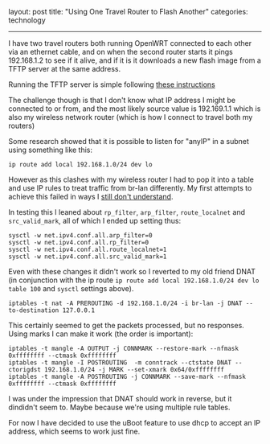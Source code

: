 layout: post
title: "Using One Travel Router to Flash Another"
categories: technology

---

I have two travel routers both running OpenWRT connected to each other via an ethernet cable, and on
when the second router starts it pings 192.168.1.2 to see if it alive, and if it
is it downloads a new flash image from a TFTP server at the same address.

Running the TFTP server is simple following [these instructions](https://github.com/alghanmi/openwrt_netgear-wndr3700/wiki/TFTP-Server-on-Your-OpenWRT-Router)

The challenge though is that I don't know what IP address I might be connected to or from, and the most likely source value is 192.169.1.1 which is also my wireless network router
(which is how I connect to travel both my routers)

Some research showed that it is possible to listen for "anyIP" in a subnet using something like this:

    ip route add local 192.168.1.0/24 dev lo

However as this clashes with my wireless router I had to pop it into a table and use IP rules
to treat traffic from br-lan differently. My first attempts to achieve this failed in ways I [still don't understand](https://superuser.com/questions/1504888/route2-anyip-fails-when-not-in-local-table).

In testing this I leaned about `rp_filter`, `arp_filter`, `route_localnet` and `src_valid_mark`, all of which I ended up setting thus:

    sysctl -w net.ipv4.conf.all.arp_filter=0
    sysctl -w net.ipv4.conf.all.rp_filter=0
    sysctl -w net.ipv4.conf.all.route_localnet=1
    sysctl -w net.ipv4.conf.all.src_valid_mark=1

Even with these changes it didn't work so I reverted to my old friend DNAT (in conjunction
with the ip route `ip route add local 192.168.1.0/24 dev lo table 100` and `sysctl` settings above).

    iptables -t nat -A PREROUTING -d 192.168.1.0/24 -i br-lan -j DNAT --to-destination 127.0.0.1

This certainly seemed to get the packets processed, but no responses. Using marks I can make it work (the order is important):

    iptables -t mangle -A OUTPUT -j CONNMARK --restore-mark --nfmask 0xffffffff --ctmask 0xffffffff
    iptables -t mangle -I POSTROUTING  -m conntrack --ctstate DNAT --ctorigdst 192.168.1.0/24 -j MARK --set-xmark 0x64/0xffffffff
    iptables -t mangle -A POSTROUTING -j CONNMARK --save-mark --nfmask 0xffffffff --ctmask 0xffffffff

I was under the impression that DNAT should work in reverse, but it dindidn't seem to. Maybe because we're using multiple rule tables.

For now I have decided to use the uBoot feature to use dhcp to accept an IP address, which seems to work just fine.
